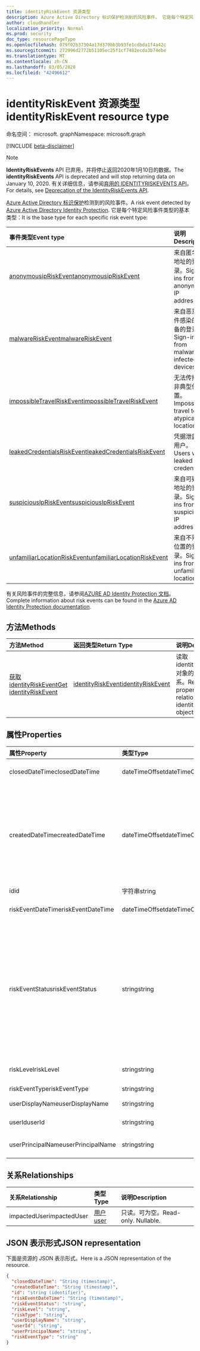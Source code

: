 ```yaml
---
title: identityRiskEvent 资源类型
description: Azure Active Directory 标识保护检测到的风险事件。 它是每个特定风险事件类型的基本类型：
author: cloudhandler
localization_priority: Normal
ms.prod: security
doc_type: resourcePageType
ms.openlocfilehash: 079f02b37304a17d370bb3b93fe1cdbda1f4a42c
ms.sourcegitcommit: 272996d2772b51105ec25f1cf7482ecda3b74ebe
ms.translationtype: MT
ms.contentlocale: zh-CN
ms.lasthandoff: 03/05/2020
ms.locfileid: "42496612"
---
```

# <a name="identityriskevent-resource-type"></a><span data-ttu-id="d6185-104">identityRiskEvent 资源类型</span><span class="sxs-lookup"><span data-stu-id="d6185-104">identityRiskEvent resource type</span></span>

<span data-ttu-id="d6185-105">命名空间： microsoft. graph</span><span class="sxs-lookup"><span data-stu-id="d6185-105">Namespace: microsoft.graph</span></span>

[!INCLUDE [beta-disclaimer](../../includes/beta-disclaimer.md)]

>[!NOTE]
><span data-ttu-id="d6185-106">**IdentityRiskEvents** API 已弃用，并将停止返回2020年1月10日的数据。</span><span class="sxs-lookup"><span data-stu-id="d6185-106">The **identityRiskEvents** API is deprecated and will stop returning data on January 10, 2020.</span></span> <span data-ttu-id="d6185-107">有关详细信息，请参阅[弃用的 IDENTITYRISKEVENTS API](https://developer.microsoft.com/office/blogs/deprecatation-of-the-identityriskevents-api/)。</span><span class="sxs-lookup"><span data-stu-id="d6185-107">For details, see [Deprecation of the IdentityRiskEvents API](https://developer.microsoft.com/office/blogs/deprecatation-of-the-identityriskevents-api/).</span></span>

<span data-ttu-id="d6185-108">[Azure Active Directory 标识保护](https://azure.microsoft.com/documentation/articles/active-directory-identityprotection/)检测到的风险事件。</span><span class="sxs-lookup"><span data-stu-id="d6185-108">A risk event detected by [Azure Active Directory Identity Protection](https://azure.microsoft.com/documentation/articles/active-directory-identityprotection/).</span></span> <span data-ttu-id="d6185-109">它是每个特定风险事件类型的基本类型：</span><span class="sxs-lookup"><span data-stu-id="d6185-109">It is the base type for each specific risk event type:</span></span>

| <span data-ttu-id="d6185-110">事件类型</span><span class="sxs-lookup"><span data-stu-id="d6185-110">Event type</span></span>         | <span data-ttu-id="d6185-111">说明</span><span class="sxs-lookup"><span data-stu-id="d6185-111">Description</span></span>|
|:---------------|:-----------|
|[<span data-ttu-id="d6185-112">anonymousipRiskEvent</span><span class="sxs-lookup"><span data-stu-id="d6185-112">anonymousipRiskEvent</span></span>](anonymousipriskevent.md) | <span data-ttu-id="d6185-113">来自匿名 IP 地址的登录。</span><span class="sxs-lookup"><span data-stu-id="d6185-113">Sign-ins from anonymous IP addresses.</span></span> |
|[<span data-ttu-id="d6185-114">malwareRiskEvent</span><span class="sxs-lookup"><span data-stu-id="d6185-114">malwareRiskEvent</span></span>](malwareriskevent.md) | <span data-ttu-id="d6185-115">来自恶意软件感染的设备的登录。</span><span class="sxs-lookup"><span data-stu-id="d6185-115">Sign-ins from malware-infected devices.</span></span> |
|[<span data-ttu-id="d6185-116">impossibleTravelRiskEvent</span><span class="sxs-lookup"><span data-stu-id="d6185-116">impossibleTravelRiskEvent</span></span>](impossibletravelriskevent.md) | <span data-ttu-id="d6185-117">无法传播到非典型位置。</span><span class="sxs-lookup"><span data-stu-id="d6185-117">Impossible travel to atypical locations.</span></span> |
|[<span data-ttu-id="d6185-118">leakedCredentialsRiskEvent</span><span class="sxs-lookup"><span data-stu-id="d6185-118">leakedCredentialsRiskEvent</span></span>](leakedcredentialsriskevent.md) | <span data-ttu-id="d6185-119">凭据泄露的用户。</span><span class="sxs-lookup"><span data-stu-id="d6185-119">Users with leaked credentials.</span></span> |
|[<span data-ttu-id="d6185-120">suspiciousIpRiskEvent</span><span class="sxs-lookup"><span data-stu-id="d6185-120">suspiciousIpRiskEvent</span></span>](suspiciousipriskevent.md) | <span data-ttu-id="d6185-121">来自可疑 IP 地址的登录。</span><span class="sxs-lookup"><span data-stu-id="d6185-121">Sign-ins from suspicious IP addresses.</span></span> |
|[<span data-ttu-id="d6185-122">unfamiliarLocationRiskEvent</span><span class="sxs-lookup"><span data-stu-id="d6185-122">unfamiliarLocationRiskEvent</span></span>](unfamiliarlocationriskevent.md) | <span data-ttu-id="d6185-123">来自不熟悉位置的登录。</span><span class="sxs-lookup"><span data-stu-id="d6185-123">Sign-ins from unfamiliar locations.</span></span> |

<span data-ttu-id="d6185-124">有关风险事件的完整信息，请参阅[AZURE AD Identity Protection 文档](/azure/active-directory/active-directory-reporting-risk-events)。</span><span class="sxs-lookup"><span data-stu-id="d6185-124">Complete information about risk events can be found in the [Azure AD Identity Protection documentation](/azure/active-directory/active-directory-reporting-risk-events).</span></span>

## <a name="methods"></a><span data-ttu-id="d6185-125">方法</span><span class="sxs-lookup"><span data-stu-id="d6185-125">Methods</span></span>

| <span data-ttu-id="d6185-126">方法</span><span class="sxs-lookup"><span data-stu-id="d6185-126">Method</span></span>           | <span data-ttu-id="d6185-127">返回类型</span><span class="sxs-lookup"><span data-stu-id="d6185-127">Return Type</span></span>    |<span data-ttu-id="d6185-128">说明</span><span class="sxs-lookup"><span data-stu-id="d6185-128">Description</span></span>|
|:---------------|:--------|:----------|
|[<span data-ttu-id="d6185-129">获取 identityRiskEvent</span><span class="sxs-lookup"><span data-stu-id="d6185-129">Get identityRiskEvent</span></span>](../api/identityriskevent-get.md) | [<span data-ttu-id="d6185-130">identityRiskEvent</span><span class="sxs-lookup"><span data-stu-id="d6185-130">identityRiskEvent</span></span>](identityriskevent.md) |<span data-ttu-id="d6185-131">读取 identityRiskEvent 对象的属性和关系。</span><span class="sxs-lookup"><span data-stu-id="d6185-131">Read properties and relationships of identityRiskEvent object.</span></span>|

## <a name="properties"></a><span data-ttu-id="d6185-132">属性</span><span class="sxs-lookup"><span data-stu-id="d6185-132">Properties</span></span>
| <span data-ttu-id="d6185-133">属性</span><span class="sxs-lookup"><span data-stu-id="d6185-133">Property</span></span>     | <span data-ttu-id="d6185-134">类型</span><span class="sxs-lookup"><span data-stu-id="d6185-134">Type</span></span>   |<span data-ttu-id="d6185-135">说明</span><span class="sxs-lookup"><span data-stu-id="d6185-135">Description</span></span>|
|:---------------|:--------|:----------|
|<span data-ttu-id="d6185-136">closedDateTime</span><span class="sxs-lookup"><span data-stu-id="d6185-136">closedDateTime</span></span>|<span data-ttu-id="d6185-137">dateTimeOffset</span><span class="sxs-lookup"><span data-stu-id="d6185-137">dateTimeOffset</span></span>| <span data-ttu-id="d6185-138">风险事件关闭的日期和时间</span><span class="sxs-lookup"><span data-stu-id="d6185-138">The date and time that the risk event was closed</span></span>|
|<span data-ttu-id="d6185-139">createdDateTime</span><span class="sxs-lookup"><span data-stu-id="d6185-139">createdDateTime</span></span>|<span data-ttu-id="d6185-140">dateTimeOffset</span><span class="sxs-lookup"><span data-stu-id="d6185-140">dateTimeOffset</span></span>| <span data-ttu-id="d6185-141">风险事件的创建日期和时间。</span><span class="sxs-lookup"><span data-stu-id="d6185-141">The date and time that the risk event was created.</span></span> <span data-ttu-id="d6185-142">此值始终大于或等于风险事件本身的日期时间。</span><span class="sxs-lookup"><span data-stu-id="d6185-142">This is always greater than or equal to the datetime of the risk event itself.</span></span> <span data-ttu-id="d6185-143">这是查询风险事件时用作筛选器的正确属性。</span><span class="sxs-lookup"><span data-stu-id="d6185-143">This is the correct property to use as a filter when querying risk events.</span></span>|
|<span data-ttu-id="d6185-144">id</span><span class="sxs-lookup"><span data-stu-id="d6185-144">id</span></span>|<span data-ttu-id="d6185-145">字符串</span><span class="sxs-lookup"><span data-stu-id="d6185-145">string</span></span>| <span data-ttu-id="d6185-146">只读</span><span class="sxs-lookup"><span data-stu-id="d6185-146">Read-only</span></span>|
|<span data-ttu-id="d6185-147">riskEventDateTime</span><span class="sxs-lookup"><span data-stu-id="d6185-147">riskEventDateTime</span></span>|<span data-ttu-id="d6185-148">dateTimeOffset</span><span class="sxs-lookup"><span data-stu-id="d6185-148">dateTimeOffset</span></span>| <span data-ttu-id="d6185-149">风险事件发生的日期和时间</span><span class="sxs-lookup"><span data-stu-id="d6185-149">The date and time when the risk event occurred</span></span>|
|<span data-ttu-id="d6185-150">riskEventStatus</span><span class="sxs-lookup"><span data-stu-id="d6185-150">riskEventStatus</span></span>|<span data-ttu-id="d6185-151">string</span><span class="sxs-lookup"><span data-stu-id="d6185-151">string</span></span>| <span data-ttu-id="d6185-152">可取值为：`active`、`remediated`、`dismissedAsFixed`、`dismissedAsFalsePositive`、`dismissedAsIgnore`、`loginBlocked`、`closedMfaAuto`、`closedMultipleReasons`。</span><span class="sxs-lookup"><span data-stu-id="d6185-152">Possible values are: `active`, `remediated`, `dismissedAsFixed`, `dismissedAsFalsePositive`, `dismissedAsIgnore`, `loginBlocked`, `closedMfaAuto`, `closedMultipleReasons`.</span></span>|
|<span data-ttu-id="d6185-153">riskLevel</span><span class="sxs-lookup"><span data-stu-id="d6185-153">riskLevel</span></span>|<span data-ttu-id="d6185-154">string</span><span class="sxs-lookup"><span data-stu-id="d6185-154">string</span></span>| <span data-ttu-id="d6185-155">可取值为：`low`、`medium`、`high`。</span><span class="sxs-lookup"><span data-stu-id="d6185-155">Possible values are: `low`, `medium`, `high`.</span></span>|
|<span data-ttu-id="d6185-156">riskEventType</span><span class="sxs-lookup"><span data-stu-id="d6185-156">riskEventType</span></span>|<span data-ttu-id="d6185-157">string</span><span class="sxs-lookup"><span data-stu-id="d6185-157">string</span></span>| <span data-ttu-id="d6185-158">风险的类型</span><span class="sxs-lookup"><span data-stu-id="d6185-158">The type of risk</span></span>|
|<span data-ttu-id="d6185-159">userDisplayName</span><span class="sxs-lookup"><span data-stu-id="d6185-159">userDisplayName</span></span>|<span data-ttu-id="d6185-160">string</span><span class="sxs-lookup"><span data-stu-id="d6185-160">string</span></span>| <span data-ttu-id="d6185-161">具有风险的用户的名称</span><span class="sxs-lookup"><span data-stu-id="d6185-161">The name of the user at risk</span></span>|
|<span data-ttu-id="d6185-162">userId</span><span class="sxs-lookup"><span data-stu-id="d6185-162">userId</span></span>|<span data-ttu-id="d6185-163">string</span><span class="sxs-lookup"><span data-stu-id="d6185-163">string</span></span>| <span data-ttu-id="d6185-164">用户面临风险的 id</span><span class="sxs-lookup"><span data-stu-id="d6185-164">The id of the user at risk</span></span>|
|<span data-ttu-id="d6185-165">userPrincipalName</span><span class="sxs-lookup"><span data-stu-id="d6185-165">userPrincipalName</span></span>|<span data-ttu-id="d6185-166">string</span><span class="sxs-lookup"><span data-stu-id="d6185-166">string</span></span>| <span data-ttu-id="d6185-167">用户面临风险的用户主体名称</span><span class="sxs-lookup"><span data-stu-id="d6185-167">The user principal name of the user at risk</span></span>|

## <a name="relationships"></a><span data-ttu-id="d6185-168">关系</span><span class="sxs-lookup"><span data-stu-id="d6185-168">Relationships</span></span>
| <span data-ttu-id="d6185-169">关系</span><span class="sxs-lookup"><span data-stu-id="d6185-169">Relationship</span></span> | <span data-ttu-id="d6185-170">类型</span><span class="sxs-lookup"><span data-stu-id="d6185-170">Type</span></span>   |<span data-ttu-id="d6185-171">说明</span><span class="sxs-lookup"><span data-stu-id="d6185-171">Description</span></span>|
|:---------------|:--------|:----------|
|<span data-ttu-id="d6185-172">impactedUser</span><span class="sxs-lookup"><span data-stu-id="d6185-172">impactedUser</span></span>|[<span data-ttu-id="d6185-173">用户</span><span class="sxs-lookup"><span data-stu-id="d6185-173">user</span></span>](user.md)| <span data-ttu-id="d6185-p105">只读。可为空。</span><span class="sxs-lookup"><span data-stu-id="d6185-p105">Read-only. Nullable.</span></span>|

## <a name="json-representation"></a><span data-ttu-id="d6185-176">JSON 表示形式</span><span class="sxs-lookup"><span data-stu-id="d6185-176">JSON representation</span></span>

<span data-ttu-id="d6185-177">下面是资源的 JSON 表示形式。</span><span class="sxs-lookup"><span data-stu-id="d6185-177">Here is a JSON representation of the resource.</span></span>

<!-- {
  "blockType": "resource",
  "keyProperty":"id",
  "optionalProperties": [

  ],
  "@odata.type": "microsoft.graph.identityRiskEvent"
}-->

```json
{
  "closedDateTime": "String (timestamp)",
  "createdDateTime": "String (timestamp)",
  "id": "string (identifier)",
  "riskEventDateTime": "String (timestamp)",
  "riskEventStatus": "string",
  "riskLevel": "string",
  "riskType": "string",
  "userDisplayName": "string",
  "userId": "string",
  "userPrincipalName": "string",
  "riskEventType": "string"
}

```

<!-- uuid: 8fcb5dbc-d5aa-4681-8e31-b001d5168d79
2015-10-25 14:57:30 UTC -->
<!--
{
  "type": "#page.annotation",
  "description": "identityRiskEvent resource",
  "keywords": "",
  "section": "documentation",
  "tocPath": "",
  "suppressions": []
}
-->
